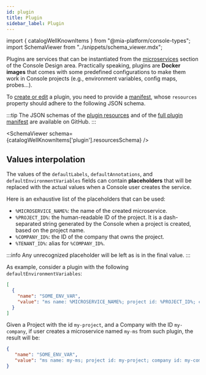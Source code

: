 ```yaml
---
id: plugin
title: Plugin
sidebar_label: Plugin
---
```


import { catalogWellKnownItems } from "@mia-platform/console-types";
import SchemaViewer from "../snippets/schema_viewer.mdx";

Plugins are services that can be instantiated from the [microservices](/products/console/api-console/api-design/services.md) section of the Console Design area.
Practically speaking, plugins are **Docker images** that comes with some predefined configurations to make them work in Console projects (e.g., environment variables, config maps, probes...).

To [create or edit](/products/software-catalog/items-management/overview.md) a plugin, you need to provide a [manifest](/products/software-catalog/items-manifest/overview.md), whose `resources` property should adhere to the following JSON schema.

:::tip
The JSON schemas of the [plugin resources](https://raw.githubusercontent.com/mia-platform/console-sdk/refs/tags/%40mia-platform/console-types%400.39.2/packages/console-types/schemas/software-catalog/plugin.resources.schema.json) and of the [full plugin manifest](https://raw.githubusercontent.com/mia-platform/console-sdk/refs/tags/%40mia-platform/console-types%400.39.2/packages/console-types/schemas/software-catalog/plugin.manifest.schema.json) are available on GitHub.
:::

<SchemaViewer schema={catalogWellKnownItems['plugin'].resourcesSchema} />

## Values interpolation

The values of the `defaultLabels`, `defaultAnnotations`, and `defaultEnvironmentVariables` fields can contain **placeholders** that will be replaced with the actual values when a Console user creates the service.

Here is an exhaustive list of the placeholders that can be used:

- `%MICROSERVICE_NAME%`: the name of the created microservice.
- `%PROJECT_ID%`: the human-readable ID of the project. It is a dash-separated string generated by the Console when a project is created, based on the project name.
- `%COMPANY_ID%`: the ID of the company that owns the project.
- `%TENANT_ID%`: alias for `%COMPANY_ID%`.

:::info
Any unrecognized placeholder will be left as is in the final value.
:::

As example, consider a plugin with the following `defaultEnvironmentVariables`:

```json
[
  {
    "name": "SOME_ENV_VAR",
    "value": "ms name: %MICROSERVICE_NAME%; project id: %PROJECT_ID%; company id: %COMPANY_ID%"
  }
]
```

Given a Project with the id `my-project`, and a Company with the ID `my-company`, if user creates a microservice named `my-ms` from such plugin, the result will be:

```json
{
   "name": "SOME_ENV_VAR",
   "value": "ms name: my-ms; project id: my-project; company id: my-company"
}
```
